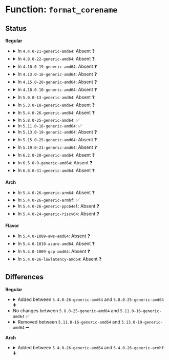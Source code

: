 # Function: <code>format_corename</code>

## Status
<b>Regular</b>
<ul>
<li>
<details>
<summary>In <code>4.4.0-21-generic-amd64</code>: Absent ❓</summary>

```json
{
  "name": "format_corename",
  "collision_type": "Unique Static",
  "inline_type": "Full",
  "funcs": [
    {
      "addr": 18446744071581397840,
      "name": "format_corename",
      "external": false,
      "loc": "fs/coredump.c:162",
      "file": "fs/coredump.c",
      "inline": "not declared, inlined",
      "caller_inline": [
        "fs/coredump.c:do_coredump"
      ],
      "caller_func": []
    }
  ],
  "symbols": []
}
```
</details>
</li>
<li>
<details>
<summary>In <code>4.8.0-22-generic-amd64</code>: Absent ❓</summary>

```json
{
  "name": "format_corename",
  "collision_type": "Unique Static",
  "inline_type": "Full",
  "funcs": [
    {
      "addr": 18446744071581576020,
      "name": "format_corename",
      "external": false,
      "loc": "fs/coredump.c:186",
      "file": "fs/coredump.c",
      "inline": "not declared, inlined",
      "caller_inline": [
        "fs/coredump.c:do_coredump"
      ],
      "caller_func": []
    }
  ],
  "symbols": []
}
```
</details>
</li>
<li>
<details>
<summary>In <code>4.10.0-19-generic-amd64</code>: Absent ❓</summary>

```json
{
  "name": "format_corename",
  "collision_type": "Unique Static",
  "inline_type": "Full",
  "funcs": [
    {
      "addr": 18446744071581660947,
      "name": "format_corename",
      "external": false,
      "loc": "fs/coredump.c:187",
      "file": "fs/coredump.c",
      "inline": "not declared, inlined",
      "caller_inline": [
        "fs/coredump.c:do_coredump"
      ],
      "caller_func": []
    }
  ],
  "symbols": []
}
```
</details>
</li>
<li>
<details>
<summary>In <code>4.13.0-16-generic-amd64</code>: Absent ❓</summary>

```json
{
  "name": "format_corename",
  "collision_type": "Unique Static",
  "inline_type": "Full",
  "funcs": [
    {
      "addr": 18446744071581715304,
      "name": "format_corename",
      "external": false,
      "loc": "fs/coredump.c:189",
      "file": "fs/coredump.c",
      "inline": "not declared, inlined",
      "caller_inline": [
        "fs/coredump.c:do_coredump"
      ],
      "caller_func": []
    }
  ],
  "symbols": []
}
```
</details>
</li>
<li>
<details>
<summary>In <code>4.15.0-20-generic-amd64</code>: Absent ❓</summary>

```json
{
  "name": "format_corename",
  "collision_type": "Unique Static",
  "inline_type": "Full",
  "funcs": [
    {
      "addr": 18446744071581860947,
      "name": "format_corename",
      "external": false,
      "loc": "fs/coredump.c:190",
      "file": "fs/coredump.c",
      "inline": "not declared, inlined",
      "caller_inline": [
        "fs/coredump.c:do_coredump"
      ],
      "caller_func": []
    }
  ],
  "symbols": []
}
```
</details>
</li>
<li>
<details>
<summary>In <code>4.18.0-10-generic-amd64</code>: Absent ❓</summary>

```json
{
  "name": "format_corename",
  "collision_type": "Unique Static",
  "inline_type": "Full",
  "funcs": [
    {
      "addr": 18446744071582041742,
      "name": "format_corename",
      "external": false,
      "loc": "fs/coredump.c:190",
      "file": "fs/coredump.c",
      "inline": "not declared, inlined",
      "caller_inline": [
        "fs/coredump.c:do_coredump"
      ],
      "caller_func": []
    }
  ],
  "symbols": []
}
```
</details>
</li>
<li>
<details>
<summary>In <code>5.0.0-13-generic-amd64</code>: Absent ❓</summary>

```json
{
  "name": "format_corename",
  "collision_type": "Unique Static",
  "inline_type": "Full",
  "funcs": [
    {
      "addr": 18446744071582129902,
      "name": "format_corename",
      "external": false,
      "loc": "fs/coredump.c:190",
      "file": "fs/coredump.c",
      "inline": "not declared, inlined",
      "caller_inline": [
        "fs/coredump.c:do_coredump"
      ],
      "caller_func": []
    }
  ],
  "symbols": []
}
```
</details>
</li>
<li>
<details>
<summary>In <code>5.3.0-18-generic-amd64</code>: Absent ❓</summary>

```json
{
  "name": "format_corename",
  "collision_type": "Unique Static",
  "inline_type": "Selective",
  "funcs": [
    {
      "addr": 18446744071582290880,
      "name": "format_corename",
      "external": false,
      "loc": "fs/coredump.c:191",
      "file": "fs/coredump.c",
      "inline": "not declared, inlined",
      "caller_inline": [],
      "caller_func": [
        "fs/coredump.c:do_coredump"
      ]
    }
  ],
  "symbols": [
    {
      "addr": 18446744071582290880,
      "name": "format_corename.isra.0",
      "section": ".text",
      "bind": "STB_LOCAL",
      "size": 1383
    }
  ]
}
```
</details>
</li>
<li>
<details>
<summary>In <code>5.4.0-26-generic-amd64</code>: Absent ❓</summary>

```json
{
  "name": "format_corename",
  "collision_type": "Unique Static",
  "inline_type": "Selective",
  "funcs": [
    {
      "addr": 18446744071582389856,
      "name": "format_corename",
      "external": false,
      "loc": "fs/coredump.c:191",
      "file": "fs/coredump.c",
      "inline": "not declared, inlined",
      "caller_inline": [],
      "caller_func": [
        "fs/coredump.c:do_coredump"
      ]
    }
  ],
  "symbols": [
    {
      "addr": 18446744071582389856,
      "name": "format_corename.isra.0",
      "section": ".text",
      "bind": "STB_LOCAL",
      "size": 1383
    }
  ]
}
```
</details>
</li>
<li>
<details>
<summary>In <code>5.8.0-25-generic-amd64</code>: ✅</summary>

```c
int format_corename(struct core_name * cn, struct coredump_params * cprm, size_t * * argv, int * argc)
```

```json
{
  "name": "format_corename",
  "collision_type": "Unique Static",
  "inline_type": "No",
  "funcs": [
    {
      "addr": 18446744071582676496,
      "name": "format_corename",
      "external": false,
      "loc": "fs/coredump.c:191",
      "file": "fs/coredump.c",
      "inline": "seen, unknown",
      "caller_inline": [],
      "caller_func": [
        "fs/coredump.c:do_coredump"
      ]
    }
  ],
  "symbols": [
    {
      "addr": 18446744071582676496,
      "name": "format_corename",
      "section": ".text",
      "bind": "STB_LOCAL",
      "size": 1198
    }
  ]
}
```
</details>
</li>
<li>
<details>
<summary>In <code>5.11.0-16-generic-amd64</code>: ✅</summary>

```c
int format_corename(struct core_name * cn, struct coredump_params * cprm, size_t * * argv, int * argc)
```

```json
{
  "name": "format_corename",
  "collision_type": "Unique Static",
  "inline_type": "No",
  "funcs": [
    {
      "addr": 18446744071582745712,
      "name": "format_corename",
      "external": false,
      "loc": "fs/coredump.c:196",
      "file": "fs/coredump.c",
      "inline": "seen, unknown",
      "caller_inline": [],
      "caller_func": [
        "fs/coredump.c:do_coredump"
      ]
    }
  ],
  "symbols": [
    {
      "addr": 18446744071582745712,
      "name": "format_corename",
      "section": ".text",
      "bind": "STB_LOCAL",
      "size": 1263
    }
  ]
}
```
</details>
</li>
<li>
<details>
<summary>In <code>5.13.0-19-generic-amd64</code>: Absent ❓</summary>

```json
{
  "name": "format_corename",
  "collision_type": "Unique Static",
  "inline_type": "Selective",
  "funcs": [
    {
      "addr": 18446744071582774448,
      "name": "format_corename",
      "external": false,
      "loc": "fs/coredump.c:196",
      "file": "fs/coredump.c",
      "inline": "not declared, inlined",
      "caller_inline": [],
      "caller_func": [
        "fs/coredump.c:do_coredump"
      ]
    }
  ],
  "symbols": [
    {
      "addr": 18446744071582774448,
      "name": "format_corename.constprop.0",
      "section": ".text",
      "bind": "STB_LOCAL",
      "size": 1263
    }
  ]
}
```
</details>
</li>
<li>
<details>
<summary>In <code>5.15.0-25-generic-amd64</code>: Absent ❓</summary>

```json
{
  "name": "format_corename",
  "collision_type": "Unique Static",
  "inline_type": "Selective",
  "funcs": [
    {
      "addr": 18446744071583101664,
      "name": "format_corename",
      "external": false,
      "loc": "fs/coredump.c:196",
      "file": "fs/coredump.c",
      "inline": "not declared, inlined",
      "caller_inline": [],
      "caller_func": [
        "fs/coredump.c:do_coredump"
      ]
    }
  ],
  "symbols": [
    {
      "addr": 18446744071583101664,
      "name": "format_corename.constprop.0",
      "section": ".text",
      "bind": "STB_LOCAL",
      "size": 1263
    }
  ]
}
```
</details>
</li>
<li>
<details>
<summary>In <code>5.19.0-21-generic-amd64</code>: Absent ❓</summary>

```json
{
  "name": "format_corename",
  "collision_type": "Unique Static",
  "inline_type": "Selective",
  "funcs": [
    {
      "addr": 18446744071583584080,
      "name": "format_corename",
      "external": false,
      "loc": "fs/coredump.c:198",
      "file": "fs/coredump.c",
      "inline": "not declared, inlined",
      "caller_inline": [],
      "caller_func": [
        "fs/coredump.c:do_coredump"
      ]
    }
  ],
  "symbols": [
    {
      "addr": 18446744071583584080,
      "name": "format_corename.constprop.0",
      "section": ".text",
      "bind": "STB_LOCAL",
      "size": 1273
    }
  ]
}
```
</details>
</li>
<li>
<details>
<summary>In <code>6.2.0-20-generic-amd64</code>: Absent ❓</summary>

```json
{
  "name": "format_corename",
  "collision_type": "Unique Static",
  "inline_type": "Selective",
  "funcs": [
    {
      "addr": 18446744071584187584,
      "name": "format_corename",
      "external": false,
      "loc": "fs/coredump.c:201",
      "file": "fs/coredump.c",
      "inline": "not declared, inlined",
      "caller_inline": [],
      "caller_func": [
        "fs/coredump.c:do_coredump"
      ]
    }
  ],
  "symbols": [
    {
      "addr": 18446744071584187584,
      "name": "format_corename.constprop.0",
      "section": ".text",
      "bind": "STB_LOCAL",
      "size": 1330
    }
  ]
}
```
</details>
</li>
<li>
<details>
<summary>In <code>6.5.0-9-generic-amd64</code>: Absent ❓</summary>

```json
{
  "name": "format_corename",
  "collision_type": "Unique Static",
  "inline_type": "Selective",
  "funcs": [
    {
      "addr": 18446744071584415184,
      "name": "format_corename",
      "external": false,
      "loc": "fs/coredump.c:201",
      "file": "fs/coredump.c",
      "inline": "not declared, inlined",
      "caller_inline": [],
      "caller_func": [
        "fs/coredump.c:do_coredump"
      ]
    }
  ],
  "symbols": [
    {
      "addr": 18446744071584415184,
      "name": "format_corename.constprop.0",
      "section": ".text",
      "bind": "STB_LOCAL",
      "size": 1328
    }
  ]
}
```
</details>
</li>
<li>
<details>
<summary>In <code>6.8.0-31-generic-amd64</code>: Absent ❓</summary>

```json
{
  "name": "format_corename",
  "collision_type": "Unique Static",
  "inline_type": "Selective",
  "funcs": [
    {
      "addr": 18446744071584635952,
      "name": "format_corename",
      "external": false,
      "loc": "fs/coredump.c:201",
      "file": "fs/coredump.c",
      "inline": "not declared, inlined",
      "caller_inline": [],
      "caller_func": [
        "fs/coredump.c:do_coredump"
      ]
    }
  ],
  "symbols": [
    {
      "addr": 18446744071584635952,
      "name": "format_corename.constprop.0",
      "section": ".text",
      "bind": "STB_LOCAL",
      "size": 1375
    }
  ]
}
```
</details>
</li>
</ul>
<b>Arch</b>
<ul>
<li>
<details>
<summary>In <code>5.4.0-26-generic-arm64</code>: Absent ❓</summary>

```json
{
  "name": "format_corename",
  "collision_type": "Unique Static",
  "inline_type": "Selective",
  "funcs": [
    {
      "addr": 18446603336493989232,
      "name": "format_corename",
      "external": false,
      "loc": "fs/coredump.c:191",
      "file": "fs/coredump.c",
      "inline": "not declared, inlined",
      "caller_inline": [],
      "caller_func": [
        "fs/coredump.c:do_coredump"
      ]
    }
  ],
  "symbols": [
    {
      "addr": 18446603336493989232,
      "name": "format_corename.isra.0",
      "section": ".text",
      "bind": "STB_LOCAL",
      "size": 1428
    }
  ]
}
```
</details>
</li>
<li>
<details>
<summary>In <code>5.4.0-26-generic-armhf</code>: ✅</summary>

```c
int format_corename(struct core_name * cn, struct coredump_params * cprm, size_t * * argv, int * argc)
```

```json
{
  "name": "format_corename",
  "collision_type": "Unique Static",
  "inline_type": "No",
  "funcs": [
    {
      "addr": 3227453584,
      "name": "format_corename",
      "external": false,
      "loc": "fs/coredump.c:191",
      "file": "fs/coredump.c",
      "inline": "seen, unknown",
      "caller_inline": [],
      "caller_func": [
        "fs/coredump.c:do_coredump"
      ]
    }
  ],
  "symbols": [
    {
      "addr": 3227453584,
      "name": "format_corename",
      "section": ".text",
      "bind": "STB_LOCAL",
      "size": 1760
    }
  ]
}
```
</details>
</li>
<li>
<details>
<summary>In <code>5.4.0-26-generic-ppc64el</code>: Absent ❓</summary>

```json
{
  "name": "format_corename",
  "collision_type": "Unique Static",
  "inline_type": "Selective",
  "funcs": [
    {
      "addr": 13835058055287634832,
      "name": "format_corename",
      "external": false,
      "loc": "fs/coredump.c:191",
      "file": "fs/coredump.c",
      "inline": "not declared, inlined",
      "caller_inline": [],
      "caller_func": [
        "fs/coredump.c:do_coredump"
      ]
    }
  ],
  "symbols": [
    {
      "addr": 13835058055287634832,
      "name": "format_corename.isra.0",
      "section": ".text",
      "bind": "STB_LOCAL",
      "size": 2204
    }
  ]
}
```
</details>
</li>
<li>
<details>
<summary>In <code>5.4.0-24-generic-riscv64</code>: Absent ❓</summary>

```json
{
  "name": "format_corename",
  "collision_type": "Unique Static",
  "inline_type": "Selective",
  "funcs": [
    {
      "addr": 18446743936273506556,
      "name": "format_corename",
      "external": false,
      "loc": "fs/coredump.c:191",
      "file": "fs/coredump.c",
      "inline": "not declared, inlined",
      "caller_inline": [],
      "caller_func": [
        "fs/coredump.c:do_coredump"
      ]
    }
  ],
  "symbols": [
    {
      "addr": 18446743936273506556,
      "name": "format_corename.isra.0",
      "section": ".text",
      "bind": "STB_LOCAL",
      "size": 1168
    }
  ]
}
```
</details>
</li>
</ul>
<b>Flavor</b>
<ul>
<li>
<details>
<summary>In <code>5.4.0-1009-aws-amd64</code>: Absent ❓</summary>

```json
{
  "name": "format_corename",
  "collision_type": "Unique Static",
  "inline_type": "Selective",
  "funcs": [
    {
      "addr": 18446744071582358592,
      "name": "format_corename",
      "external": false,
      "loc": "fs/coredump.c:191",
      "file": "fs/coredump.c",
      "inline": "not declared, inlined",
      "caller_inline": [],
      "caller_func": [
        "fs/coredump.c:do_coredump"
      ]
    }
  ],
  "symbols": [
    {
      "addr": 18446744071582358592,
      "name": "format_corename.isra.0",
      "section": ".text",
      "bind": "STB_LOCAL",
      "size": 1383
    }
  ]
}
```
</details>
</li>
<li>
<details>
<summary>In <code>5.4.0-1010-azure-amd64</code>: Absent ❓</summary>

```json
{
  "name": "format_corename",
  "collision_type": "Unique Static",
  "inline_type": "Selective",
  "funcs": [
    {
      "addr": 18446744071582296304,
      "name": "format_corename",
      "external": false,
      "loc": "fs/coredump.c:191",
      "file": "fs/coredump.c",
      "inline": "not declared, inlined",
      "caller_inline": [],
      "caller_func": [
        "fs/coredump.c:do_coredump"
      ]
    }
  ],
  "symbols": [
    {
      "addr": 18446744071582296304,
      "name": "format_corename.isra.0",
      "section": ".text",
      "bind": "STB_LOCAL",
      "size": 1383
    }
  ]
}
```
</details>
</li>
<li>
<details>
<summary>In <code>5.4.0-1009-gcp-amd64</code>: Absent ❓</summary>

```json
{
  "name": "format_corename",
  "collision_type": "Unique Static",
  "inline_type": "Selective",
  "funcs": [
    {
      "addr": 18446744071582349072,
      "name": "format_corename",
      "external": false,
      "loc": "fs/coredump.c:191",
      "file": "fs/coredump.c",
      "inline": "not declared, inlined",
      "caller_inline": [],
      "caller_func": [
        "fs/coredump.c:do_coredump"
      ]
    }
  ],
  "symbols": [
    {
      "addr": 18446744071582349072,
      "name": "format_corename.isra.0",
      "section": ".text",
      "bind": "STB_LOCAL",
      "size": 1383
    }
  ]
}
```
</details>
</li>
<li>
<details>
<summary>In <code>5.4.0-26-lowlatency-amd64</code>: Absent ❓</summary>

```json
{
  "name": "format_corename",
  "collision_type": "Unique Static",
  "inline_type": "Selective",
  "funcs": [
    {
      "addr": 18446744071582428656,
      "name": "format_corename",
      "external": false,
      "loc": "fs/coredump.c:191",
      "file": "fs/coredump.c",
      "inline": "not declared, inlined",
      "caller_inline": [],
      "caller_func": [
        "fs/coredump.c:do_coredump"
      ]
    }
  ],
  "symbols": [
    {
      "addr": 18446744071582428656,
      "name": "format_corename.isra.0",
      "section": ".text",
      "bind": "STB_LOCAL",
      "size": 1383
    }
  ]
}
```
</details>
</li>
</ul>

## Differences
<b>Regular</b>
<ul>
<li>
<details>
<summary>Added between <code>5.4.0-26-generic-amd64</code> and <code>5.8.0-25-generic-amd64</code> ➕</summary>

```c
int format_corename(struct core_name * cn, struct coredump_params * cprm, size_t * * argv, int * argc)
```
</details>
</li>
<li>
No changes between <code>5.8.0-25-generic-amd64</code> and <code>5.11.0-16-generic-amd64</code> ✅
</li>
<li>
<details>
<summary>Removed between <code>5.11.0-16-generic-amd64</code> and <code>5.13.0-19-generic-amd64</code> ➖</summary>

```c
int format_corename(struct core_name * cn, struct coredump_params * cprm, size_t * * argv, int * argc)
```
</details>
</li>
</ul>
<b>Arch</b>
<ul>
<li>
<details>
<summary>Added between <code>5.4.0-26-generic-amd64</code> and <code>5.4.0-26-generic-armhf</code> ➕</summary>

```c
int format_corename(struct core_name * cn, struct coredump_params * cprm, size_t * * argv, int * argc)
```
</details>
</li>
</ul>
